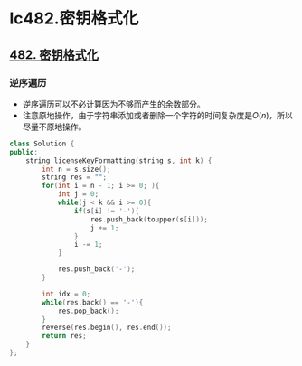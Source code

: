 # lc482.密钥格式化




## [482. 密钥格式化](https://leetcode-cn.com/problems/license-key-formatting/)

### 逆序遍历

+ 逆序遍历可以不必计算因为不够而产生的余数部分。
+ 注意原地操作，由于字符串添加或者删除一个字符的时间复杂度是$O(n)$，所以尽量不原地操作。

``` cpp
class Solution {
public:
    string licenseKeyFormatting(string s, int k) {
        int n = s.size();
        string res = "";
        for(int i = n - 1; i >= 0; ){
            int j = 0;
            while(j < k && i >= 0){
                if(s[i] != '-'){
                    res.push_back(toupper(s[i]));
                    j += 1;
                }
                i -= 1;
            }

            res.push_back('-');
        }

        int idx = 0;
        while(res.back() == '-'){
            res.pop_back();
        }
        reverse(res.begin(), res.end());
        return res;
    }
};
```




